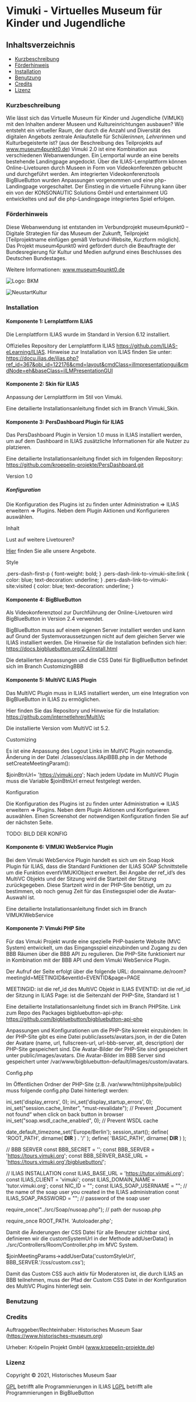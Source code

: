 # Vimuki - Virtuelles Museum für Kinder und Jugendliche


## Inhaltsverzeichnis
* [Kurzbeschreibung](#Kurzbeschreibung) 
* [Förderhinweis](#Förderhinweis)
* [Installation](#Installation)
* [Benutzung](#Benutzung)
* [Credits](#Credits)
* [Lizenz](#Lizenz)


### Kurzbeschreibung ###
Wie lässt sich das Virtuelle Museum für Kinder und Jugendliche (VIMUKI) mit den Inhalten anderer Museen und Kultureinrichtungen ausbauen? Wie entsteht ein virtueller Raum, der durch die Anzahl und Diversität des digitalen Angebots zentrale Anlaufstelle für Schüler*innen, Lehrer*innen und Kulturbegeisterte ist? (aus der Beschreibung des Teilprojekts auf www.museum4punkt0.de)
Vimuki 2.0 ist eine Kombination aus verschiedenen Webanwendungen. Ein Lernportal wurde an eine bereits bestehende Landingpage angedockt. Über die ILIAS-Lernplattform können Online-Livetouren durch Museen in Form von Videokonferenzen gebucht und durchgeführt werden. Am integrierten Videokonferenztools BigBlueButton wurden Anpassungen vorgenommen und eine php-Landingpage vorgeschaltet. Der Einstieg in die virtuelle Führung kann über ein von der KONSONAUTIC Solutions GmbH und entertainment UG entwickeltes und auf die php-Landingpage integriertes Spiel erfolgen.


### Förderhinweis ###

Diese Webanwendung ist entstanden im Verbundprojekt museum4punkt0 – Digitale Strategien für das Museum der Zukunft, Teilprojekt [Teilprojektname einfügen gemäß Verbund-Website, Kurzform möglich]. Das Projekt museum4punkt0 wird gefördert durch die Beauftragte der Bundesregierung für Kultur und Medien aufgrund eines Beschlusses des Deutschen Bundestages. 

Weitere Informationen: www.museum4punkt0.de

![Logo: BKM](https://github.com/museum4punkt0/media_storage/blob/2c46af6cb625a2560f39b01ecb8c4c360733811c/BKM_Fz_2017_Web_de.gif)

![NeustartKultur](https://github.com/museum4punkt0/Object-by-Object/blob/22f4e86d4d213c87afdba45454bf62f4253cada1/04%20Logos/BKM_Neustart_Kultur_Wortmarke_pos_RGB_RZ_web.jpg)

### Installation ###

#### Komponente 1: Lernplattform ILIAS ####
Die Lernplattform ILIAS wurde im Standard in Version 6.12 installiert.

Offizielles Repository der Lernplattform ILIAS https://github.com/ILIAS-eLearning/ILIAS. 
Hinweise zur Installation von ILIAS finden Sie unter: https://docu.ilias.de/ilias.php?ref_id=367&obj_id=122176&cmd=layout&cmdClass=illmpresentationgui&cmdNode=eh&baseClass=ilLMPresentationGUI

#### Komponente 2: Skin für ILIAS ####
Anpassung der Lernplattform im Stil von Vimuki.

Eine detailierte Installationsanleitung findet sich im Branch Vimuki_Skin.

#### Komponente 3: PersDashboard Plugin für ILIAS ####
Das PersDashboard Plugin in Version 1.0 muss in ILIAS installiert werden, um auf dem Dashboard in ILIAS zusätzliche Informationen für alle Nutzer zu platzieren.

Eine detailierte Installationsanleitung findet sich im folgenden Repository: https://github.com/kroepelin-projekte/PersDashboard.git

Version 1.0

##### Konfiguration #####

Die Konfiguration des Plugins ist zu finden unter Administration  => ILIAS erweitern => Plugins. Neben dem Plugin Aktionen und Konfigurieren auswählen.

Inhalt

<p class="pers-dash-first-p">Lust auf weitere Livetouren?</p>
<p><a href="https://vimuki.org" class="pers-dash-link-to-vimuki-site" target="_blank">Hier</a> finden Sie alle unsere Angebote.</p>

Style

.pers-dash-first-p  {
    font-weight: bold;
}
.pers-dash-link-to-vimuki-site:link  {
    color: blue;
    text-decoration: underline;
}
.pers-dash-link-to-vimuki-site:visited  {
    color: blue;
    text-decoration: underline;
}


#### Komponente 4: BigBlueButton #### 
Als Videokonferenztool zur Durchführung der Online-Livetouren wird BigBlueButton in Version 2.4 verwendet.

BigBlueButton muss auf einem eigenen Server installiert werden und kann auf Grund der Systemvoraussetzungen nicht auf dem gleichen Server wie ILIAS installiert werden. Die Hinweise für die Installation befinden sich hier: https://docs.bigbluebutton.org/2.4/install.html

Die detailierten Anpassungen und die CSS Datei für BigBlueButton befindet sich im Branch CustomizingBBB 

#### Komponente 5: MultiVC ILIAS Plugin ####
Das MultiVC Plugin muss in ILIAS installiert werden, um eine Integration von BigBlueButton in ILIAS zu ermöglichen.

Hier finden Sie das Repository und Hinweise für die Installation: https://github.com/internetlehrer/MultiVc

Die installierte Version vom MultiVC ist 5.2.

Customizing

Es ist eine Anpassung des Logout Links im MultVC Plugin notwendig. Änderung in der Datei ./classes/class.ilApiBBB.php in der Methode setCreateMeetingParam():

$joinBtnUrl= 'https://vimuki.org';
Nach jedem Update im MultiVC Plugin muss die Variable $joinBtnUrl erneut festgelegt werden.

Konfiguration

Die Konfiguration des Plugins ist zu finden unter Administration  => ILIAS erweitern => Plugins. Neben dem Plugin Aktionen und Konfigurieren auswählen. Einen Screenshot der notwendigen Konfiguration finden Sie auf der nächsten Seite.

TODO: BILD DER KONFIG

#### Komponente 6: VIMUKI WebService Plugin ####
Bei dem Vimuki WebService Plugin handelt es sich um ein Soap Hook Plugin für ILIAS, dass die Standard Funktionen der ILIAS SOAP Schnittstelle um die Funktion eventVIMUKIObject erweitert. Bei Angabe der ref_id’s des MultiVC Objekts und der Sitzung wird die Startzeit der Sitzung zurückgegeben. Diese Startzeit wird in der PHP-Site benötigt, um zu bestimmen, ob noch genug Zeit für das Einstiegsspiel oder die Avatar-Auswahl ist.

Eine detailierte Installationsanleitung findet sich im Branch VIMUKIWebService 

#### Komponente 7: Vimuki PHP Site ####
Für das Vimuki Projekt wurde eine spezielle PHP-basierte Website (MVC System) entwickelt, um das Eingangsspiel einzubinden und Zugang zu den BBB Räumen über die BBB API zu regulieren. Die PHP-Site funktioniert nur in Kombination mit der BBB API und dem Vimuki WebService Plugin.

Der Aufruf der Seite erfolgt über die folgende URL: domainname.de/room?meetingId=MEETINGID&eventId=EVENTID&page=PAGE

MEETINGID: ist die ref_id des MultiVC Objekt in ILIAS
EVENTID: ist die ref_id der Sitzung in ILIAS 
Page: ist die Seitenzahl der PHP-Site, Standard ist 1 

Eine detailierte Installationsanleitung findet sich im Branch PHPSite. 
Link zum Repo des Packages bigbluebutton-api-php: https://github.com/bigbluebutton/bigbluebutton-api-php

Anpassungen und Konfigurationen um die PHP-Site korrekt einzubinden: 
In der PHP-Site gibt es eine Datei public/assets/avatars.json, in der die Daten der Avatare (name, url, fullscreen-url, url-bbb-server, alt, description) der PHP-Site gespeichert sind. Die Avatar-Bilder der PHP-Site sind gespeichert unter public/images/avatars. Die Avatar-Bilder im BBB Server sind gespeichert unter /var/www/bigbluebutton-default/images/custom/avatars.

Config.php

Im Öffentlichen Ordner der PHP-Site (z.B. /var/www/html/phpsite/public) muss folgende config.php Datei hinterlegt werden:

ini_set('display_errors', 0);
ini_set('display_startup_errors', 0);
ini_set("session.cache_limiter", "must-revalidate"); // Prevent „Document not found“ when click on back button in browser
ini_set("soap.wsdl_cache_enabled", 0); // Prevent WSDL cache

date_default_timezone_set('Europe/Berlin');
session_start();
define( 'ROOT_PATH', dirname( __DIR__ ) . '/' );
define( 'BASIC_PATH', dirname( __DIR__ ) );

// BBB SERVER
const BBB_SECRET = '';
const BBB_SERVER = 'https://tours.vimuki.org';
const BBB_SERVER_BASE_URL = 'https://tours.vimuki.org'/bigbluebutton/';


// ILIAS INSTALLATION
const ILIAS_BASE_URL = 'https://tutor.vimuki.org';
const ILIAS_CLIENT = 'vimuki';
const ILIAS_DOMAIN_NAME = 'tutor.vimuki.org';
const NIC_ID = "";
const ILIAS_SOAP_USERNAME = ""; // the name of the soap user you created in the ILIAS administration
const ILIAS_SOAP_PASSWORD = ""; // password of the soap user

require_once("../src/Soap/nusoap.php"); // path der nusoap.php

require_once ROOT_PATH. 'Autoloader.php';

Damit die Änderungen der CSS Datei für alle Benutzer sichtbar sind, definieren wir die customSystemUrl in der Methode addUserData() in ./src/Controllers/Room/Controller.php im MVC System. 

$joinMeetingParams->addUserData('customStyleUrl', BBB_SERVER.'/css/custom.css');

Damit das Custom CSS auch aktiv für Moderatoren ist, die durch ILIAS an BBB teilnehmen, muss der Pfad der Custom CSS Datei in der Konfiguration des MultiVC Plugins hinterlegt sein.


### Benutzung ###



### Credits ###
Auftraggeber/Rechteinhaber: Historisches Museum Saar (https://www.historisches-museum.org)

Urheber: Kröpelin Projekt GmbH (www.kroepelin-projekte.de)

### Lizenz ###
Copyright © 2021, Historisches Museum Saar 

[GPL](https://github.com/museum4punkt0/Vimuki/blob/main/LICENSE)
betrifft alle Programmierungen in ILIAS
[LGPL](https://github.com/museum4punkt0/Vimuki/blob/main/LICENSE)
betrifft alle Programmierungen in BigBlueButton
